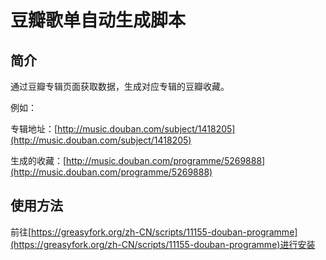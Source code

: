 # 豆瓣歌单自动生成脚本

## 简介

通过豆瓣专辑页面获取数据，生成对应专辑的豆瓣收藏。

例如：

专辑地址：[http://music.douban.com/subject/1418205](http://music.douban.com/subject/1418205)

生成的收藏：[http://music.douban.com/programme/5269888](http://music.douban.com/programme/5269888)

## 使用方法

前往[https://greasyfork.org/zh-CN/scripts/11155-douban-programme](https://greasyfork.org/zh-CN/scripts/11155-douban-programme)进行安装